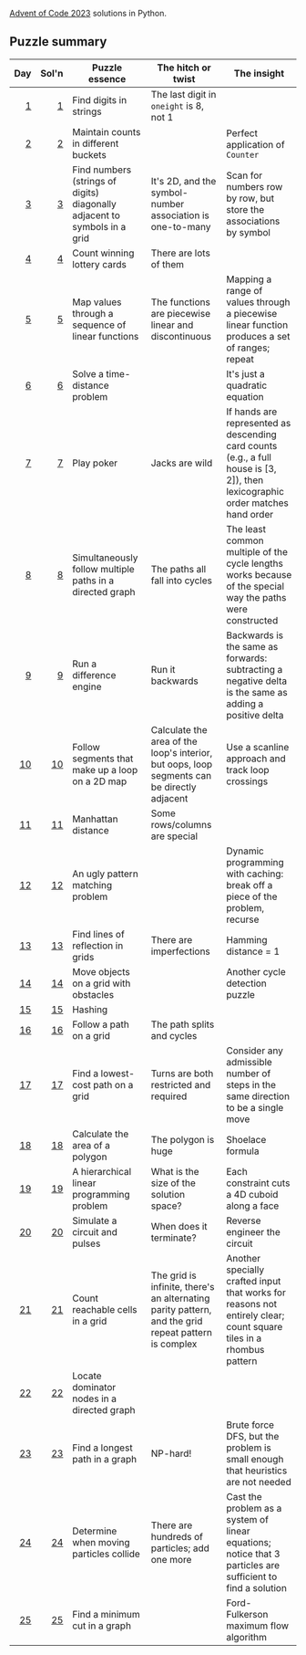[Advent of Code 2023](https://adventofcode.com/2023) solutions in Python.

## Puzzle summary

| Day | Sol'n | Puzzle essence | The hitch or twist | The insight |
|--:|--:|---|---|---|
| [1](https://adventofcode.com/2023/day/1) | [1](01.py) | Find digits in strings | The last digit in `oneight` is 8, not 1 | |
| [2](https://adventofcode.com/2023/day/2) | [2](02.py) | Maintain counts in different buckets | | Perfect application of `Counter` |
| [3](https://adventofcode.com/2023/day/3) | [3](03.py) | Find numbers (strings of digits) diagonally adjacent to symbols in a grid | It's 2D, and the symbol-number association is one-to-many | Scan for numbers row by row, but store the associations by symbol |
| [4](https://adventofcode.com/2023/day/4) | [4](04.py) | Count winning lottery cards | There are lots of them | |
| [5](https://adventofcode.com/2023/day/5) | [5](05.py) | Map values through a sequence of linear functions | The functions are piecewise linear and discontinuous | Mapping a range of values through a piecewise linear function produces a set of ranges; repeat |
| [6](https://adventofcode.com/2023/day/6) | [6](06.py) | Solve a time-distance problem | | It's just a quadratic equation |
| [7](https://adventofcode.com/2023/day/7) | [7](07.py) | Play poker | Jacks are wild | If hands are represented as descending card counts (e.g., a full house is \[3, 2]), then lexicographic order matches hand order |
| [8](https://adventofcode.com/2023/day/8) | [8](08.py) | Simultaneously follow multiple paths in a directed graph | The paths all fall into cycles | The least common multiple of the cycle lengths works because of the special way the paths were constructed |
| [9](https://adventofcode.com/2023/day/9) | [9](09.py) | Run a difference engine | Run it backwards | Backwards is the same as forwards: subtracting a negative delta is the same as adding a positive delta |
| [10](https://adventofcode.com/2023/day/10) | [10](10.py) | Follow segments that make up a loop on a 2D map | Calculate the area of the loop's interior, but oops, loop segments can be directly adjacent | Use a scanline approach and track loop crossings |
| [11](https://adventofcode.com/2023/day/11) | [11](11.py) | Manhattan distance | Some rows/columns are special | |
| [12](https://adventofcode.com/2023/day/12) | [12](12.py) | An ugly pattern matching problem | | Dynamic programming with caching: break off a piece of the problem, recurse |
| [13](https://adventofcode.com/2023/day/13) | [13](13.py) | Find lines of reflection in grids | There are imperfections | Hamming distance = 1 |
| [14](https://adventofcode.com/2023/day/14) | [14](14.py) | Move objects on a grid with obstacles | | Another cycle detection puzzle |
| [15](https://adventofcode.com/2023/day/15) | [15](15.py) | Hashing | | |
| [16](https://adventofcode.com/2023/day/16) | [16](16.py) | Follow a path on a grid | The path splits and cycles | |
| [17](https://adventofcode.com/2023/day/17) | [17](17.py) | Find a lowest-cost path on a grid | Turns are both restricted and required | Consider any admissible number of steps in the same direction to be a single move |
| [18](https://adventofcode.com/2023/day/18) | [18](18.py) | Calculate the area of a polygon | The polygon is huge | Shoelace formula |
| [19](https://adventofcode.com/2023/day/19) | [19](19.py) | A hierarchical linear programming problem | What is the size of the solution space? | Each constraint cuts a 4D cuboid along a face |
| [20](https://adventofcode.com/2023/day/20) | [20](20.py) | Simulate a circuit and pulses | When does it terminate? | Reverse engineer the circuit |
| [21](https://adventofcode.com/2023/day/21) | [21](21.py) | Count reachable cells in a grid | The grid is infinite, there's an alternating parity pattern, and the grid repeat pattern is complex | Another specially crafted input that works for reasons not entirely clear; count square tiles in a rhombus pattern |
| [22](https://adventofcode.com/2023/day/22) | [22](22.py) | Locate dominator nodes in a directed graph | | |
| [23](https://adventofcode.com/2023/day/23) | [23](23.py) | Find a longest path in a graph | NP-hard! | Brute force DFS, but the problem is small enough that heuristics are not needed |
| [24](https://adventofcode.com/2023/day/24) | [24](24.py) | Determine when moving particles collide | There are hundreds of particles; add one more | Cast the problem as a system of linear equations; notice that 3 particles are sufficient to find a solution |
| [25](https://adventofcode.com/2023/day/25) | [25](25.py) | Find a minimum cut in a graph | | Ford-Fulkerson maximum flow algorithm |
